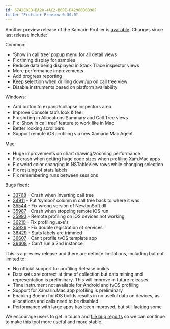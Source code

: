 ```yaml
---
id: 6742C8EB-BA20-4AC2-B89E-D42980D08982
title: "Profiler Preview 0.30.0"
---
```


Another preview release of the Xamarin Profiler is [available](http://xamarin.com/profiler). Changes since last release
include:

Common:

* ‘Show in call tree’ popup menu for all detail views
* Fix timing display for samples
* Reduce data being displayed in Stack Trace inspector views
* More performance improvements
* Add progress reporting
* Keep selection when drilling down/up on call tree view
* Disable instruments based on platform availability

Windows:

* Add button to expand/collapse inspectors area
* Improve Console tab’s look & feel
* Fix sorting in Allocations Summary and Call Tree views
* Fix ‘Show in call tree’ feature to work like in Mac
* Better looking scrollbars
* Support remote iOS profiling via new Xamarin Mac Agent

Mac:

* Huge improvements on chart drawing/zooming performance
* Fix crash when getting huge code sizes when profiling Xam.Mac apps
* Fix weird color changing in NSTableView rows while changing selection
* Fix resizing of stats labels
* Fix remembering runs between sessions

Bugs fixed:

* [33768](https://bugzilla.xamarin.com/show_bug.cgi?id=33768) - Crash when inverting call tree
* [34911](https://bugzilla.xamarin.com/show_bug.cgi?id=34911) - Put ‘symbol’ column in call tree back to where it was
* [35544](https://bugzilla.xamarin.com/show_bug.cgi?id=35544) - Fix wrong version of NewtonSoft.dll
* [35987](https://bugzilla.xamarin.com/show_bug.cgi?id=35987) - Crash when stopping remote iOS run
* [35993](https://bugzilla.xamarin.com/show_bug.cgi?id=35993) - Remote profiling on iOS devices not working
* [36210](https://bugzilla.xamarin.com/show_bug.cgi?id=36210) - Fix profiling .exe's
* [35926](https://bugzilla.xamarin.com/show_bug.cgi?id=35926) - Fix double registration of services
* [36429](https://bugzilla.xamarin.com/show_bug.cgi?id=36429) - Stats labels are trimmed
* [36607](https://bugzilla.xamarin.com/show_bug.cgi?id=36607) - Can’t profile tvOS template app
* [36408](https://bugzilla.xamarin.com/show_bug.cgi?id=36408) - Can’t run a 2nd instance

This is a preview release and there are definite limitations, including but not limited to:

* No official support for profiling Release builds
* Data sets are correct at time of collection but data mining and representation is preliminary. This will improve in future releases.
* Time instrument not available for Android and tvOS profiling
* Support for Xamarin.Mac app profiling is preliminary
* Enabling Boehm for iOS builds results in no useful data on devices, as allocations and calls need to be disabled
* Performance with large apps has been improved, but still lacking some

We encourage users to get in touch and [file bug reports](https://bugzilla.xamarin.com/enter_bug.cgi?product=Profiler) so we can continue to make this tool more useful and more stable.

